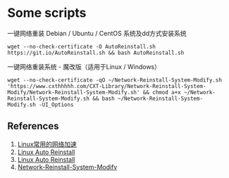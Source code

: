 # Some scripts


一键网络重装 Debian / Ubuntu / CentOS 系统及dd方式安装系统

`wget --no-check-certificate -O AutoReinstall.sh https://git.io/AutoReinstall.sh && bash AutoReinstall.sh`


一键网络重装系统 - 魔改版（适用于Linux / Windows）

`wget --no-check-certificate -qO ~/Network-Reinstall-System-Modify.sh 'https://www.cxthhhhh.com/CXT-Library/Network-Reinstall-System-Modify/Network-Reinstall-System-Modify.sh' && chmod a+x ~/Network-Reinstall-System-Modify.sh && bash ~/Network-Reinstall-System-Modify.sh -UI_Options`



## References
1. [Linux常用的网络加速](https://github.com/ylx2016/Linux-NetSpeed)
2. [Linux Auto Reinstall](https://github.com/hiCasper/Shell)
3. [Linux Auto Reinstall](https://github.com/jiuqi9997/Shell)
4. [Network-Reinstall-System-Modify](https://github.com/MeowLove/Network-Reinstall-System-Modify)

